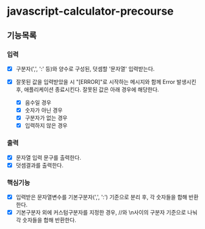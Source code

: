 # javascript-calculator-precourse

## 기능목록

### 입력

- [x] 구분자(',', ':' 등)와 양수로 구성된, 덧셈할 '문자열' 입력받는다.

- [x] 잘못된 값을 입력받았을 시 "[ERROR]"로 시작하는 메시지와 함께 Error 발생시킨 후, 애플리케이션 종료시킨다. 잘못된 값은 아래 경우에 해당한다.
  - [x] 음수일 경우
  - [x] 숫자가 아닌 경우
  - [x] 구분자가 없는 경우
  - [x] 입력하지 않은 경우

### 출력

- [x] 문자열 입력 문구를 출력한다.
- [x] 덧셈결과를 출력한다.

### 핵심기능

- [x] 입력받은 문자열변수를 기본구분자(',', ':') 기준으로 분리 후, 각 숫자들을 합해 반환한다.
- [x] 기본구분자 외에 커스텀구분자를 지정한 경우, //와 \n사이의 구분자 기준으로 나눠 각 숫자들을 합해 반환한다.
